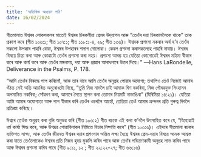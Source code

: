 ```yaml
---
title: 'অতিৰিক্ত অধ্যয়ন পাঠ'
date: 16/02/2024
---
```


গীতমালাত ঈশ্বৰৰ লোকসকলৰ মাতেই ঈশ্বৰৰ চিৰকলীয়া প্ৰেমৰ উদ্‌যাপন আৰু “তেওঁৰ দয়া চিৰকাললৈকে থাকে” তাক প্ৰকাশ কৰে (গীত ১০৬:১; গীত ১০৭:১; গীত ১১৮:১-৪, ২৯; গীত ১৩৬)। ঈশ্বৰক প্ৰশংসা নকৰাৰ অৰ্থ হ’ব তেওঁৰ সকলো উপকাৰ পাহৰি যোৱা, ঈশ্বৰৰ উপহাৰৰ শলাগ নোলোৱা। কেৱল প্ৰশংসা কৰাসকলেহে পাহৰি নাযায়। ঈশ্বৰৰ বিষয়ে চিন্তা কৰা আৰু কোৱাটো তেওঁৰ প্ৰশংসা কৰা নহয়। প্ৰশংসা আৰম্ভ হয় যেতিয়া কোনোৱেই ঈশ্বৰৰ মহিমা স্বীকাৰ কৰে আৰু কাৰ্য কৰে আৰু তেওঁৰ মঙ্গলময়, দয়া আৰু প্ৰজ্ঞাৰ আৰাধনাৰে উত্তৰ দিয়ে।” —Hans LaRondelle, Deliverance in the Psalms, P. 178.

“আমি তেওঁৰ বিৰুদ্ধে পাপ কৰিলোঁ, আৰু তাৰ বাবে আমি তেওঁৰ অনুগ্ৰহ পোৱাৰ অযোগ্য; তথাপিও তেওঁ নিজেই আমাৰ ওঁঠত সেই অতি আচৰিত অনুৰোধটো দিছে, “তুমি নিজ নামলৈ চাই আমাক ঘিণ নকৰিবা, নিজ গৌৰৱযুক্ত সিংহাসন অপমানিত নকৰিবা; সোঁৱৰণ কৰা, আমাৰে সৈতে স্থাপন কৰা তোমাৰ নিয়মটি নাভাঙিবা” (যিৰিমিয়া ১৪:২১)। যেতিয়া আমি আমাৰ অযোগ্যতা আৰু পাপ স্বীকাৰ কৰি তেওঁৰ ওচৰলৈ আহোঁ, তেতিয়া তেওঁ আমাৰ ক্ৰন্দনৰ প্ৰতি গুৰুত্ব দিবলৈ প্ৰতিজ্ঞা কৰিছে।

ঈশ্বৰে তেওঁক অনুগ্ৰহ কৰা বুলি অনুভৱ কৰি (গীত ১০৩:২) গীত ৰচকে এই কথা ক’বলৈ উৎসাহিত কৰে যে, “যিহোৱাই ধৰ্ম কাৰ্য্য সিদ্ধ কৰে, আৰু উপদ্ৰৱ পোৱাবিলাকৰ নিমিত্তে বিচাৰ নিষ্পত্তি কৰে” (গীত ১০৩:৬)। এইদৰে গীতমালা ৰচকৰ ব্যক্তিগত সাক্ষ্য, আৰু তেওঁৰ জীৱনত ঈশ্বৰৰ দয়াৰ প্ৰশংসাৰ অন্তিম লক্ষ্য হৈছে ঈশ্বৰৰ প্ৰেম-দয়াৰ বিষয়ে আনক আশ্বস্ত কৰা যাতে তেওঁলোকেও ঈশ্বৰৰ প্ৰতি নিজৰ হৃদয় মুকলি কৰিব পাৰে আৰু তেওঁৰ পৰিত্ৰাণকাৰী অনুগ্ৰহ লাভ কৰিব পাৰে আৰু ঈশ্বৰৰ প্ৰশংসা কৰিব পাৰে (গীত ৯:১১, ১২ ; গীত ২২:২২-২৭; গীত ৬৬:১৬)